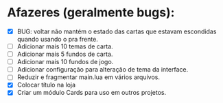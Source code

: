# Afazeres (geralmente bugs):
- [X] BUG: voltar não mantém o estado das cartas que estavam escondidas quando usando o pra frente.
- [ ] Adicionar mais 10 temas de carta.
- [ ] Adicionar mais 5 fundos de carta.
- [ ] Adicionar mais 10 fundos de jogo.
- [ ] Adicionar configuração para alteração de tema da interface.
- [ ] Reduzir e fragmentar main.lua em vários arquivos.
- [X] Colocar título na loja
- [X] Criar um módulo Cards para uso em outros projetos.